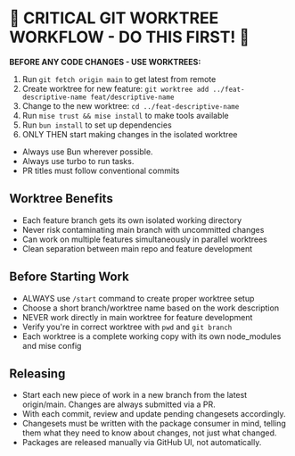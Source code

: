 # 🚨 CRITICAL GIT WORKTREE WORKFLOW - DO THIS FIRST! 🚨

**BEFORE ANY CODE CHANGES - USE WORKTREES:**

1. Run `git fetch origin main` to get latest from remote
2. Create worktree for new feature: `git worktree add ../feat-descriptive-name feat/descriptive-name`
3. Change to the new worktree: `cd ../feat-descriptive-name`
4. Run `mise trust && mise install` to make tools available
5. Run `bun install` to set up dependencies
6. ONLY THEN start making changes in the isolated worktree

- Always use Bun wherever possible.
- Always use turbo to run tasks.
- PR titles must follow conventional commits

## Worktree Benefits

- Each feature branch gets its own isolated working directory
- Never risk contaminating main branch with uncommitted changes
- Can work on multiple features simultaneously in parallel worktrees
- Clean separation between main repo and feature development

## Before Starting Work

- ALWAYS use `/start` command to create proper worktree setup
- Choose a short branch/worktree name based on the work description
- NEVER work directly in main worktree for feature development
- Verify you're in correct worktree with `pwd` and `git branch`
- Each worktree is a complete working copy with its own node_modules and mise config

## Releasing

- Start each new piece of work in a new branch from the latest origin/main. Changes are always submitted via a PR.
- With each commit, review and update pending changesets accordingly.
- Changesets must be written with the package consumer in mind, telling them what they need to know about changes, not just what changed.
- Packages are released manually via GitHub UI, not automatically.
